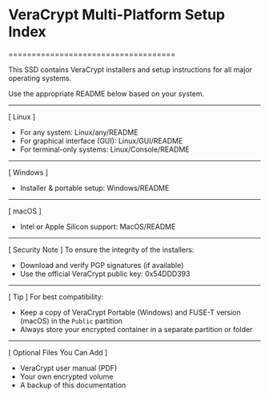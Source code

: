 # VeraCrypt Multi-Platform Setup Index
====================================

This SSD contains VeraCrypt installers and setup instructions for all major operating systems.

Use the appropriate README below based on your system.

------------------------------------------------------------
[ Linux ]
- For any system:                   Linux/any/README
- For graphical interface (GUI):    Linux/GUI/README
- For terminal-only systems:        Linux/Console/README

------------------------------------------------------------
[ Windows ]
- Installer & portable setup:       Windows/README

------------------------------------------------------------
[ macOS ]
- Intel or Apple Silicon support:   MacOS/README

------------------------------------------------------------
[ Security Note ]
To ensure the integrity of the installers:
- Download and verify PGP signatures (if available)
- Use the official VeraCrypt public key: 0x54DDD393

------------------------------------------------------------
[ Tip ]
For best compatibility:
- Keep a copy of VeraCrypt Portable (Windows) and FUSE-T version (macOS) in the `Public` partition
- Always store your encrypted container in a separate partition or folder

------------------------------------------------------------
[ Optional Files You Can Add ]
- VeraCrypt user manual (PDF)
- Your own encrypted volume
- A backup of this documentation
